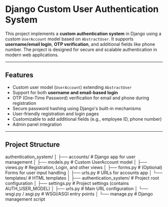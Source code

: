 # Django Custom User Authentication System

This project implements a **custom authentication system** in Django using a custom `UserAccount` model based on `AbstractUser`. It supports **username/email login**, **OTP verification**, and additional fields like phone number. The project is designed for secure and scalable authentication in modern web applications.

---

## Features

- Custom user model (`UserAccount`) extending `AbstractUser`
- Support for both **username and email-based login**
- OTP (One-Time Password) verification for email and phone during registration
- Secure password hashing using Django's built-in mechanisms
- User-friendly registration and login pages
- Customizable to add additional fields (e.g., employee ID, phone number)
- Admin panel integration

---

## Project Structure

authentication_system/
│
├── accounts/ # Django app for user management
│ ├── models.py # Custom UserAccount model
│ ├── views.py # Registration, Login, and other views
│ ├── forms.py # (Optional) Forms for user input handling
│ ├── urls.py # URLs for accounts app
│ └── templates/ # HTML templates
│
├── authentication_system/ # Project root configuration
│ ├── settings.py # Project settings (contains AUTH_USER_MODEL)
│ ├── urls.py # Main URL configuration
│ └── wsgi.py / asgi.py # WSGI/ASGI entry points
│
└── manage.py # Django management script
